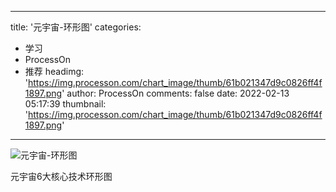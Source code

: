 
---
title: '元宇宙-环形图'
categories: 
 - 学习
 - ProcessOn
 - 推荐
headimg: 'https://img.processon.com/chart_image/thumb/61b021347d9c0826ff4f1897.png'
author: ProcessOn
comments: false
date: 2022-02-13 05:17:39
thumbnail: 'https://img.processon.com/chart_image/thumb/61b021347d9c0826ff4f1897.png'
---

<div>   
<img class="thumb" alt="元宇宙-环形图" src="https://img.processon.com/chart_image/thumb/61b021347d9c0826ff4f1897.png" referrerpolicy="no-referrer">
<p>元宇宙6大核心技术环形图</p>  
</div>
            